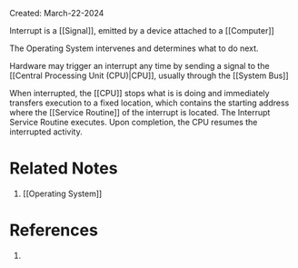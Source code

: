 Created: March-22-2024

Interrupt is a [[Signal]], emitted by a device attached to a [[Computer]]

The Operating System intervenes and determines what to do next.

Hardware may trigger an interrupt any time by sending a signal to the [[Central Processing Unit (CPU)|CPU]], usually through the [[System Bus]]

When interrupted, the [[CPU]] stops what is is doing and immediately transfers execution to a fixed location, which contains the starting address where the [[Service Routine]] of the interrupt is located. The Interrupt Service Routine executes. Upon completion, the CPU resumes the interrupted activity.

# Related Notes

1. [[Operating System]]
# References

1. 